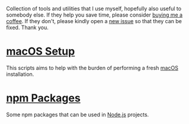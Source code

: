 Collection of tools and utilities that I use myself, hopefully also useful to somebody else. If they help you save time, please consider [buying me a coffee](https://www.paypal.com/cgi-bin/webscr?cmd=_donations&business=diogoeichert%40icloud.com&item_name=Coffee&currency_code=EUR). If they don't, please kindly open a [new issue](https://github.com/diogoeichert/utils/issues/new/choose) so that they can be fixed. Thank you.

# [macOS Setup](https://diogoeichert.github.io/utils/macos-setup)
This scripts aims to help with the burden of performing a fresh [macOS](https://www.apple.com/macos) installation.

# [npm Packages](https://www.npmjs.com/~diogoeichert)
Some npm packages that can be used in [Node.js](https://nodejs.org) projects.
